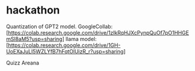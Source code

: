 # hackathon

Quantization of GPT2 model.
GoogleCollab:[https://colab.research.google.com/drive/1zIkRqHJXcPynpQuOf7pO1HHGEmSl8aM5?usp=sharing]
llama model:[https://colab.research.google.com/drive/1GH-UoEXaJuLI5WZLYfB7hFqtOlUizR_r?usp=sharing]

Quizz Areana
